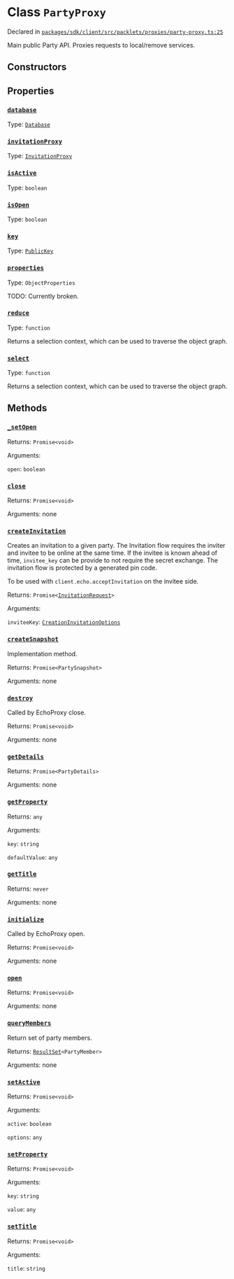 # Class `PartyProxy`
Declared in [`packages/sdk/client/src/packlets/proxies/party-proxy.ts:25`](https://github.com/dxos/protocols/blob/main/packages/sdk/client/src/packlets/proxies/party-proxy.ts#L25)


Main public Party API.
Proxies requests to local/remove services.

## Constructors


## Properties
### [`database`](https://github.com/dxos/protocols/blob/main/packages/sdk/client/src/packlets/proxies/party-proxy.ts#L83)
Type: [`Database`](/api/@dxos/client/classes/Database)
### [`invitationProxy`](https://github.com/dxos/protocols/blob/main/packages/sdk/client/src/packlets/proxies/party-proxy.ts#L66)
Type: [`InvitationProxy`](/api/@dxos/client/classes/InvitationProxy)
### [`isActive`](https://github.com/dxos/protocols/blob/main/packages/sdk/client/src/packlets/proxies/party-proxy.ts#L78)
Type: `boolean`
### [`isOpen`](https://github.com/dxos/protocols/blob/main/packages/sdk/client/src/packlets/proxies/party-proxy.ts#L74)
Type: `boolean`
### [`key`](https://github.com/dxos/protocols/blob/main/packages/sdk/client/src/packlets/proxies/party-proxy.ts#L70)
Type: [`PublicKey`](/api/@dxos/client/classes/PublicKey)
### [`properties`](https://github.com/dxos/protocols/blob/main/packages/sdk/client/src/packlets/proxies/party-proxy.ts#L159)
Type: `ObjectProperties`

TODO: Currently broken.
### [`reduce`](https://github.com/dxos/protocols/blob/main/packages/sdk/client/src/packlets/proxies/party-proxy.ts#L101)
Type: `function`

Returns a selection context, which can be used to traverse the object graph.
### [`select`](https://github.com/dxos/protocols/blob/main/packages/sdk/client/src/packlets/proxies/party-proxy.ts#L94)
Type: `function`

Returns a selection context, which can be used to traverse the object graph.

## Methods
### [`_setOpen`](https://github.com/dxos/protocols/blob/main/packages/sdk/client/src/packlets/proxies/party-proxy.ts#L138)


Returns: `Promise<void>`

Arguments: 

`open`: `boolean`
### [`close`](https://github.com/dxos/protocols/blob/main/packages/sdk/client/src/packlets/proxies/party-proxy.ts#L130)


Returns: `Promise<void>`

Arguments: none
### [`createInvitation`](https://github.com/dxos/protocols/blob/main/packages/sdk/client/src/packlets/proxies/party-proxy.ts#L214)


Creates an invitation to a given party.
The Invitation flow requires the inviter and invitee to be online at the same time.
If the invitee is known ahead of time,  `invitee_key`  can be provide to not require the secret exchange.
The invitation flow is protected by a generated pin code.

To be used with  `client.echo.acceptInvitation`  on the invitee side.

Returns: `Promise<`[`InvitationRequest`](/api/@dxos/client/classes/InvitationRequest)`>`

Arguments: 

`inviteeKey`: [`CreationInvitationOptions`](/api/@dxos/client/interfaces/CreationInvitationOptions)
### [`createSnapshot`](https://github.com/dxos/protocols/blob/main/packages/sdk/client/src/packlets/proxies/party-proxy.ts#L222)


Implementation method.

Returns: `Promise<PartySnapshot>`

Arguments: none
### [`destroy`](https://github.com/dxos/protocols/blob/main/packages/sdk/client/src/packlets/proxies/party-proxy.ts#L120)


Called by EchoProxy close.

Returns: `Promise<void>`

Arguments: none
### [`getDetails`](https://github.com/dxos/protocols/blob/main/packages/sdk/client/src/packlets/proxies/party-proxy.ts#L134)


Returns: `Promise<PartyDetails>`

Arguments: none
### [`getProperty`](https://github.com/dxos/protocols/blob/main/packages/sdk/client/src/packlets/proxies/party-proxy.ts#L188)


Returns: `any`

Arguments: 

`key`: `string`

`defaultValue`: `any`
### [`getTitle`](https://github.com/dxos/protocols/blob/main/packages/sdk/client/src/packlets/proxies/party-proxy.ts#L173)


Returns: `never`

Arguments: none
### [`initialize`](https://github.com/dxos/protocols/blob/main/packages/sdk/client/src/packlets/proxies/party-proxy.ts#L108)


Called by EchoProxy open.

Returns: `Promise<void>`

Arguments: none
### [`open`](https://github.com/dxos/protocols/blob/main/packages/sdk/client/src/packlets/proxies/party-proxy.ts#L126)


Returns: `Promise<void>`

Arguments: none
### [`queryMembers`](https://github.com/dxos/protocols/blob/main/packages/sdk/client/src/packlets/proxies/party-proxy.ts#L196)


Return set of party members.

Returns: [`ResultSet`](/api/@dxos/client/classes/ResultSet)`<PartyMember>`

Arguments: none
### [`setActive`](https://github.com/dxos/protocols/blob/main/packages/sdk/client/src/packlets/proxies/party-proxy.ts#L146)


Returns: `Promise<void>`

Arguments: 

`active`: `boolean`

`options`: `any`
### [`setProperty`](https://github.com/dxos/protocols/blob/main/packages/sdk/client/src/packlets/proxies/party-proxy.ts#L181)


Returns: `Promise<void>`

Arguments: 

`key`: `string`

`value`: `any`
### [`setTitle`](https://github.com/dxos/protocols/blob/main/packages/sdk/client/src/packlets/proxies/party-proxy.ts#L166)


Returns: `Promise<void>`

Arguments: 

`title`: `string`